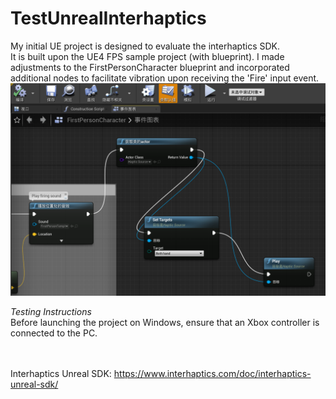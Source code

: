 # TestUnrealInterhaptics
My initial UE project is designed to evaluate the interhaptics SDK. 
<br>
It is built upon the UE4 FPS sample project (with blueprint). I made adjustments to the FirstPersonCharacter blueprint and incorporated additional nodes to facilitate vibration upon receiving the 'Fire' input event.
<br>
<img  src="bp_change.jpg" width="600" />

*Testing Instructions*
<br>
Before launching the project on Windows, ensure that an Xbox controller is connected to the PC.

<br><br>
Interhaptics Unreal SDK: https://www.interhaptics.com/doc/interhaptics-unreal-sdk/
